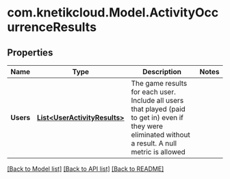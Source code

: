 # com.knetikcloud.Model.ActivityOccurrenceResults
## Properties

Name | Type | Description | Notes
------------ | ------------- | ------------- | -------------
**Users** | [**List&lt;UserActivityResults&gt;**](UserActivityResults.md) | The game results for each user. Include all users that played (paid to get in) even if they were eliminated without a result. A null metric is allowed | 

[[Back to Model list]](../README.md#documentation-for-models) [[Back to API list]](../README.md#documentation-for-api-endpoints) [[Back to README]](../README.md)

